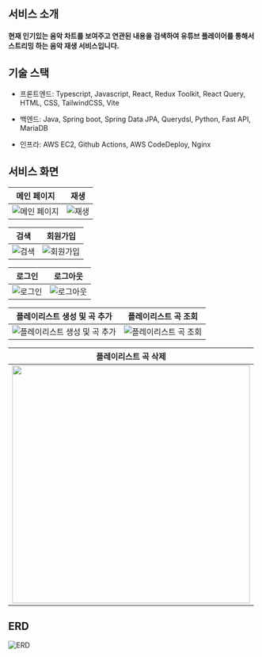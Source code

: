
## 서비스 소개
#### 현재 인기있는 음악 차트를 보여주고 연관된 내용을 검색하여 유튜브 플레이어를 통해서 스트리밍 하는 음악 재생 서비스입니다.

## 기술 스택
- 프론트엔드: Typescript, Javascript, React, Redux Toolkit, React Query, HTML, CSS, TailwindCSS, Vite

- 백엔드: Java, Spring boot, Spring Data JPA, Querydsl, Python, Fast API, MariaDB

- 인프라: AWS EC2, Github Actions, AWS CodeDeploy, Nginx


## 서비스 화면


| 메인 페이지 | 재생 |
| :----------------: | :-----------: |
|![메인 페이지](https://user-images.githubusercontent.com/17092074/212845789-65abafac-52fb-4852-9a67-39905339e8bd.gif)|![재생](https://user-images.githubusercontent.com/17092074/212845860-88da7b46-f501-438c-bdbd-5e26596bd951.gif)|

| 검색 | 회원가입 |
| :----------------: | :-----------: |
| ![검색](https://user-images.githubusercontent.com/17092074/212845890-52256c08-6451-4597-b43a-9bffa32fc5a5.gif) | ![회원가입](https://user-images.githubusercontent.com/17092074/212845946-4cf26ebd-0262-47cc-8714-555b71cd2e5e.gif) |


| 로그인 | 로그아웃 |
| :----------------: | :-----------: |
| ![로그인](https://user-images.githubusercontent.com/17092074/212845975-9d322d24-a2ff-415c-8cfb-95f2fc1ee26d.gif) | ![로그아웃](https://user-images.githubusercontent.com/17092074/212846027-b25cae00-f438-4197-91a2-212d87247989.gif) |

|  플레이리스트 생성 및 곡 추가 | 플레이리스트 곡 조회  |
| :----------------: | :-----------: |
| ![플레이리스트 생성 및 곡 추가](https://user-images.githubusercontent.com/17092074/212846043-689ad494-4aa0-4a94-802b-c1c40cd91736.gif) | ![플레이리스트 곡 조회](https://user-images.githubusercontent.com/17092074/212846067-0ce6e98e-ded5-40f1-95c6-5ef9a43ceceb.gif) |


| 플레이리스트 곡 삭제  |
| :----------------: |
[<img width="480px" src="https://user-images.githubusercontent.com/17092074/212846081-6c041632-c11e-4f3a-ab26-828bfef7aa76.gif" />](https://user-images.githubusercontent.com/17092074/212846081-6c041632-c11e-4f3a-ab26-828bfef7aa76.gif) |



## ERD
![ERD](https://user-images.githubusercontent.com/17092074/212846096-dd75cd34-a077-4d2f-822d-194f02ea1645.png)

